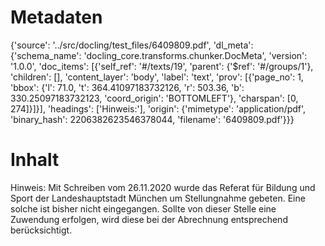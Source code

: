 # Metadaten
{'source': '../src/docling/test_files/6409809.pdf', 'dl_meta': {'schema_name': 'docling_core.transforms.chunker.DocMeta', 'version': '1.0.0', 'doc_items': [{'self_ref': '#/texts/19', 'parent': {'$ref': '#/groups/1'}, 'children': [], 'content_layer': 'body', 'label': 'text', 'prov': [{'page_no': 1, 'bbox': {'l': 71.0, 't': 364.41097183732126, 'r': 503.36, 'b': 330.25097183732123, 'coord_origin': 'BOTTOMLEFT'}, 'charspan': [0, 274]}]}], 'headings': ['Hinweis:'], 'origin': {'mimetype': 'application/pdf', 'binary_hash': 2206382623546378044, 'filename': '6409809.pdf'}}}

# Inhalt
Hinweis:
Mit Schreiben vom 26.11.2020 wurde das Referat für Bildung und Sport der Landeshauptstadt München um Stellungnahme gebeten. Eine solche ist bisher nicht eingegangen. Sollte von dieser Stelle eine Zuwendung erfolgen, wird diese bei der Abrechnung entsprechend berücksichtigt.